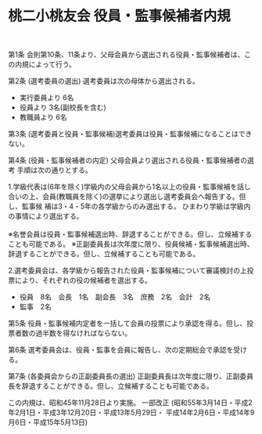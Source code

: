 

# 桃二小桃友会 役員・監事候補者内規

<br>

第1条 会則第10条、11条より、父母会員から選出される役員・監事候補者は、この内規によって行う。  

第2条 (選考委員の選出) 選考委員は次の母体から選出される。
- 実行委員より  6名 
- 役員より      3名(副校長を含む) 
- 教職員より    6名

第3条 (選考委員と役員・監事候補)選考委員は役員・監事候補になることはできない。

第4条 (役員・監事候補者の内定) 父母会員より選出される役員・監事候補者の選考 手順は次の通りとする。  

1.学級代表は(6年を除く)学級内の父母会員から1名以上の役員・監事候補を話し合いの上、会員(教職員を除く)の選挙により選出し選考委員会へ報告する。但し、監事候 補は3・4・5年の各学級からのみ選出する。  ひまわり学級は学級内の事情により選出する。  
<br>
※名誉会員は役員・監事候補選出時、辞退することができる。但し、立候補することも可能である。 
※正副委員長は次年度に限り、役員候補・監事候補選出時、辞退することができる。但し、立候補することも可能である。  

2.選考委員会は、各学級から報告された役員・監事候補について審議検討の上投票により、それぞれの役の候補者を選出する。  
- 役員　8名　会長　1名　副会長　3名　庶務　2名　会計　2名 
- 監事　2名

第5条 役員・監事候補内定者を一括して会員の投票により承認を得る。但し、投票者数の過半数を得なければならない。

第6条 選考委員会は、役員・監事を会員に報告し、次の定期総会で承認を受ける。

第7条 (各委員会からの正副委員長の選出) 正副委員長は次年度に限り、正副委員長を辞退することができる。但し、立候補することも可能である。

この内規は、昭和45年11月28日より実施。 一部改正
(昭和55年3月14日・平成2年2月1日・平成3年12月20日・平成13年5月29日・ 平成14年2月6日・平成14年9月6日・平成15年5月13日)

